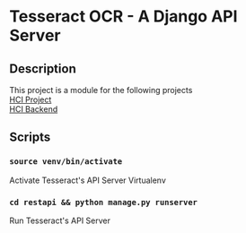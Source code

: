 
# Tesseract OCR - A Django API Server

## Description

This project is a module for the following projects <br/>
[HCI Project](https://github.com/duypham312/hci_project) <br/>
[HCI Backend](https://github.com/duypham312/hci_backend)

## Scripts

### `source venv/bin/activate`
Activate Tesseract's API Server Virtualenv


### `cd restapi && python manage.py runserver`
Run Tesseract's API Server

